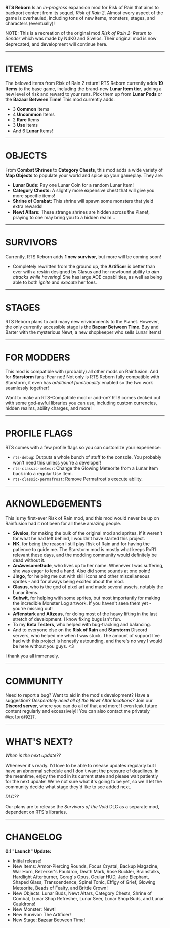 **RTS Reborn** Is an *in-progress* expansion mod for Risk of Rain that aims to backport content from its sequel, *Risk of Rain 2*. Almost every aspect of the game is overhauled, including tons of new items, monsters, stages, and characters (eventually)!

NOTE: This is a recreation of the original mod *Risk of Rain 2: Return to Sender* which was made by N4K0 and Sivelos. Their original mod is now deprecated, and development will continue here.

---

# ITEMS

The beloved items from Risk of Rain 2 return! RTS Reborn currently adds **19 Items** to the base game, including the brand-new **Lunar Item tier**, adding a new level of risk and reward to your runs. Pick them up from **Lunar Pods** or the **Bazaar Between Time**! This mod currently adds:

- 3 **Common** Items
- 4 **Uncommon** Items
- 2 **Rare** Items
- 3 **Use** Items
- And 6 **Lunar** Items!

---

# OBJECTS

From **Combat Shrines** to **Category Chests**, this mod adds a wide variety of **Map Objects** to populate your world and spice up your gameplay. They are:

- **Lunar Buds:** Pay one Lunar Coin for a random Lunar Item!
- **Category Chests:** A slightly more expensive chest that will give you more specific items!
- **Shrine of Combat:** This shrine will spawn some monsters that yield extra rewards!
- **Newt Altars:** These strange shrines are hidden across the Planet, praying to one may bring you to a hidden realm...

---

# SURVIVORS

Currently, RTS Reborn adds **1 new survivor**, but more will be coming soon!
- Completely rewritten from the ground up, the **Artificer** is better than ever with a reskin designed by Glasus and her newfound ability to *aim attacks while hovering*! She has large AOE capabilities, as well as being able to both *ignite* and *execute* her foes.

---

# STAGES

RTS Reborn plans to add many new environments to the Planet. However, the only currently accessible stage is the **Bazaar Between Time**. Buy and Barter with the mysterious Newt, a new shopkeeper who sells Lunar Items!

---

# FOR MODDERS

This mod is compatible with (probably) all other mods on Rainfusion. And for **Starstorm** fans: Fear not! Not only is RTS Reborn fully compatible with Starstorm, it even has *additional functionality* enabled so the two work seamlessly together!

Want to make an RTS-Compatible mod or add-on? RTS comes decked out with some god-awful libraries you can use, including custom currencies, hidden realms, ability charges, and more!

---

# PROFILE FLAGS

RTS comes with a few profile flags so you can customize your experience:

- `rts-debug`: Outputs a whole bunch of stuff to the console. You probably won't need this unless you're a developer!
- `rts-classic-meteor`: Change the Glowing Meteorite from a Lunar Item back into a regular Use Item.
- `rts-classic-permafrost`: Remove Permafrost's execute ability.

---

# AKNOWLEDGEMENTS

This is my first-ever Risk of Rain mod, and this mod would never be up on Rainfusion had it not been for all these amazing people.

- **Sivelos**, for making the bulk of the original mod and sprites. If it weren't for what he had left behind, I wouldn't have started this project.
- **NK**, for being the reason I still play Risk of Rain and for having the patience to guide me. The Starstorm mod is mostly what keeps RoR1 relevant these days, and the modding community would definitely be dead without it.
- **AnAwesomeDude**, who lives up to her name. Whenever I was suffering, she was eager to lend a hand. Also did some sounds at one point!
- **Jingo**, for helping me out with skill icons and other miscellaneous sprites - and for always being excited about the mod.
- **Glasus**, who is the god of pixel art and made several assets, notably the Lunar items.
- **Subwit**, for helping with some sprites, but most importantly for making the incredible Monster Log artwork. If you haven't seen them yet - you're missing out!
- **Affenstark** and **Altzeus**, for doing most of the heavy lifting in the last stretch of development. I know fixing bugs isn't fun.
- To my **Beta Testers**, who helped with bug-tracking and balancing.
- And to everyone else on the **Risk of Rain** and **Starstorm** Discord servers, who helped me when I was stuck. The amount of support I've had with this project is honestly astounding, and there's no way I would be here without you guys. <3

I thank you all immensely.

---

# COMMUNITY

Need to report a bug? Want to aid in the mod's development? Have a suggestion? *Desperately need all of the Newt Altar locations?* Join our **Discord server**, where you can do all of that and more! I even leak future content regularly and excessively!! You can also contact me privately `@Axolord#9217`.

---

# WHAT'S NEXT?

*When is the next update??*

Whenever it's ready. I'd love to be able to release updates regularly but I have an abnormal schedule and I don't want the pressure of deadlines. In the meantime, enjoy the mod in its current state and please wait patiently for the next update! We're not sure what it's going to be yet, so we'll let the community decide what stage they'd like to see added next.

*DLC??*

Our plans are to release the *Survivors of the Void* DLC as a separate mod, dependent on RTS's libraries.

---

# CHANGELOG

**0.1 "Launch" Update:**
- Initial release!
- New Items: Armor-Piercing Rounds, Focus Crystal, Backup Magazine, War Horn, Bezerker's Pauldron, Death Mark, Rose Buckler, Brainstalks, Hardlight Afterburner, Gorag's Opus, Ocular HUD, Jade Elephant, Shaped Glass, Transcendence, Spinel Tonic, Effigy of Grief, Glowing Meteorite, Beads of Fealty, and Brittle Crown!
- New Objects: Lunar Buds, Newt Altars, Category Chests, Shrine of Combat, Lunar Shop Refresher, Lunar Seer, Lunar Shop Buds, and Lunar Cauldrons!
- New Monster: Newt!
- New Survivor: The Artificer!
- New Stage: Bazaar Between Time!
